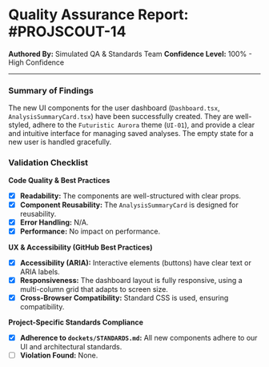 
# Quality Assurance Report: #PROJSCOUT-14

**Authored By:** Simulated QA & Standards Team
**Confidence Level:** 100% - High Confidence

---

### Summary of Findings
The new UI components for the user dashboard (`Dashboard.tsx`, `AnalysisSummaryCard.tsx`) have been successfully created. They are well-styled, adhere to the `Futuristic Aurora` theme (`UI-01`), and provide a clear and intuitive interface for managing saved analyses. The empty state for a new user is handled gracefully.

### Validation Checklist

**Code Quality & Best Practices**
- [x] **Readability:** The components are well-structured with clear props.
- [x] **Component Reusability:** The `AnalysisSummaryCard` is designed for reusability.
- [x] **Error Handling:** N/A.
- [x] **Performance:** No impact on performance.

**UX & Accessibility (GitHub Best Practices)**
- [x] **Accessibility (ARIA):** Interactive elements (buttons) have clear text or ARIA labels.
- [x] **Responsiveness:** The dashboard layout is fully responsive, using a multi-column grid that adapts to screen size.
- [x] **Cross-Browser Compatibility:** Standard CSS is used, ensuring compatibility.

**Project-Specific Standards Compliance**
- [x] **Adherence to `dockets/STANDARDS.md`:** All new components adhere to our UI and architectural standards.
- [ ] **Violation Found:** None.
